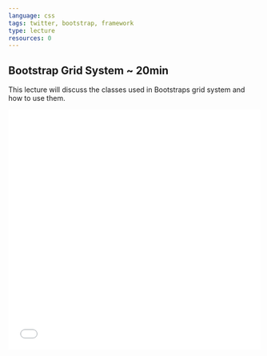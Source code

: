 ```yaml
---
language: css
tags: twitter, bootstrap, framework
type: lecture
resources: 0
---
```


## Bootstrap Grid System ~ 20min

This lecture will discuss the classes used in Bootstraps grid system and how to use them.

<iframe width="100%" height="480" src="//www.youtube.com/embed/3RqaVBTthuk?rel=0" frameborder="0" allowfullscreen></iframe>